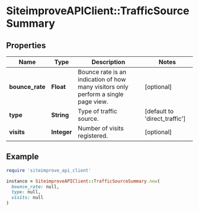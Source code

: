 # SiteimproveAPIClient::TrafficSourceSummary

## Properties

| Name | Type | Description | Notes |
| ---- | ---- | ----------- | ----- |
| **bounce_rate** | **Float** | Bounce rate is an indication of how many visitors only perform a single page view. | [optional] |
| **type** | **String** | Type of traffic source. | [default to &#39;direct_traffic&#39;] |
| **visits** | **Integer** | Number of visits registered. | [optional] |

## Example

```ruby
require 'siteimprove_api_client'

instance = SiteimproveAPIClient::TrafficSourceSummary.new(
  bounce_rate: null,
  type: null,
  visits: null
)
```

